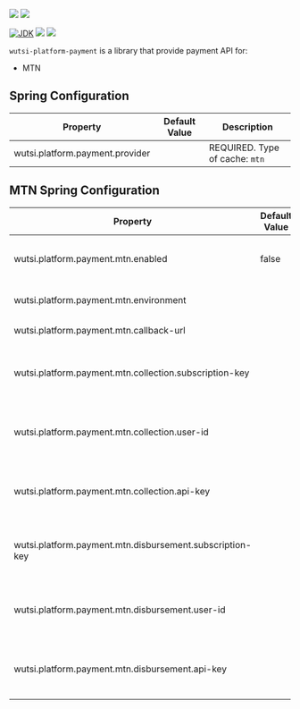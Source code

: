 [![](https://github.com/wutsi/wutsi-platform-payment/actions/workflows/master.yml/badge.svg)](https://github.com/wutsi/wutsi-platform-payment/actions/workflows/master.yml)
[![](https://github.com/wutsi/wutsi-platform-payment/actions/workflows/pull_requesst.yml/badge.svg)](https://github.com/wutsi/wutsi-platform-payment/actions/workflows/pull_request.yml)

[![JDK](https://img.shields.io/badge/jdk-11-brightgreen.svg)](https://jdk.java.net/11/)
[![](https://img.shields.io/badge/maven-3.6-brightgreen.svg)](https://maven.apache.org/download.cgi)
![](https://img.shields.io/badge/language-kotlin-blue.svg)

`wutsi-platform-payment` is a library that provide payment API for:
- MTN

## Spring Configuration
| Property | Default Value | Description |
|----------|---------------|-------------|
| wutsi.platform.payment.provider |  | REQUIRED. Type of cache: `mtn` |

## MTN Spring Configuration
| Property | Default Value | Description |
|----------|---------------|-------------|
| wutsi.platform.payment.mtn.enabled | false | `true` to enable MTN payment provider |
| wutsi.platform.payment.mtn.environment |  | REQUIRED. `sandbox` or `production` |
| wutsi.platform.payment.mtn.callback-url |  | REQUIRED. Callback URL |
| wutsi.platform.payment.mtn.collection.subscription-key |  | REQUIRED. Subscription Key of the Collection API |
| wutsi.platform.payment.mtn.collection.user-id |  | Collection User ID. REQUIRED in production environment |
| wutsi.platform.payment.mtn.collection.api-key |  | Collection API Key. REDIURED in production environment |
| wutsi.platform.payment.mtn.disbursement.subscription-key |  | REQUIRED. Subscription Key of the Disbursement API |
| wutsi.platform.payment.mtn.disbursement.user-id |  | Disbursement User ID. REQUIRED in production environment |
| wutsi.platform.payment.mtn.disbursement.api-key |  | Disbursement API Key. REDIURED in production environment |

